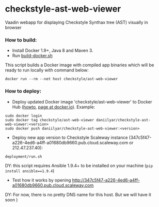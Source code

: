 # checkstyle-ast-web-viewer
Vaadin webapp for displaying Checkstyle Synthax tree (AST) visually in browser


### How to build: 
- Install Docker 1.9+, Java 8 and Maven 3.
- Run [build-docker.sh](https://github.com/sevntu-checkstyle/checkstyle-ast-web-viewer/blob/master/docker/build-docker.sh)

This script builds a Docker image with compiled app binaries which will be ready to run locally with command below:
```
docker run --rm --net host checkstyle/ast-web-viewer
```

### How to deploy:
- Deploy updated Docker image 'checkstyle/ast-web-viewer' to Docker Hub ([howto](https://docs.docker.com/docker-hub/repos), [page at docker.io](https://hub.docker.com/r/daniilyar/checkstyle-ast-web-viewer/)). Example:
```
sudo docker login 
sudo docker tag checkstyle/ast-web-viewer daniilyar/checkstyle-ast-web-viewer:<version>
sudo docker push daniilyar/checkstyle-ast-web-viewer:<version>
```

- Deploy new app version to Checkstyle Scaleway instance (347c5f47-a226-4ed6-a4ff-a01680db9660.pub.cloud.scaleway.com or 212.47.237.40):

```
deployment/run.sh
```

DY: this script requires Ansible 1.9.4+ to be installed on your machine (`pip install ansible==1.9.4`)

- Test how it works by opening http://347c5f47-a226-4ed6-a4ff-a01680db9660.pub.cloud.scaleway.com

DY: For now, there is no pretty DNS name for this host. But we will have it soon )

